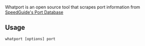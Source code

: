 Whatport is an open source tool that scrapes port information from [SpeedGuide's Port Database](https://www.speedguide.net/ports.php)

## Usage
```whatport [options] port```


